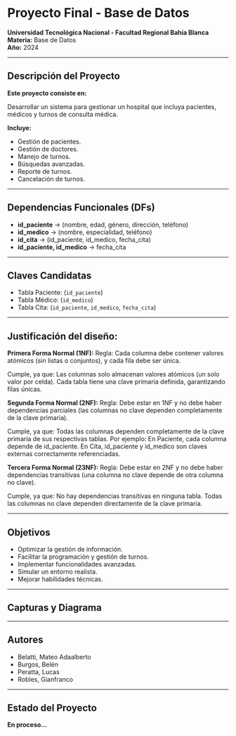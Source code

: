 # Proyecto Final - Base de Datos
**Universidad Tecnológica Nacional - Facultad Regional Bahía Blanca**  
**Materia:** Base de Datos  
**Año:** 2024  

---

## Descripción del Proyecto  
**Este proyecto consiste en:**

Desarrollar un sistema para gestionar un hospital que incluya pacientes, médicos y turnos de consulta médica.

**Incluye:**  
-   Gestión de pacientes.
-   Gestión de doctores.
-   Manejo de turnos.
-   Búsquedas avanzadas.
-   Reporte de turnos.
-   Cancelación de turnos.

---

## Dependencias Funcionales (DFs)
- **id_paciente** -> (nombre, edad, género, dirección, teléfono)
- **id_medico** -> (nombre, especialidad, teléfono)
- **id_cita** -> (id_paciente, id_medico, fecha_cita)
- **id_paciente, id_medico** -> fecha_cita
  
---
## Claves Candidatas
- Tabla Paciente: (`id_paciente`)
- Tabla Médico: (`id_medico`)
- Tabla Cita: (`id_paciente`, `id_medico`, `fecha_cita`)







---
## Justificación del diseño:

**Primera Forma Normal (1NF):**
Regla: Cada columna debe contener valores atómicos (sin listas o conjuntos), y cada fila debe ser única.

Cumple, ya que:
Las columnas solo almacenan valores atómicos (un solo valor por celda).
Cada tabla tiene una clave primaria definida, garantizando filas únicas.

**Segunda Forma Normal (2NF):**
Regla: Debe estar en 1NF y no debe haber dependencias parciales (las columnas no clave dependen completamente de la clave primaria).

Cumple, ya que:
Todas las columnas dependen completamente de la clave primaria de sus respectivas tablas. Por ejemplo:
En Paciente, cada columna depende de id_paciente.
En Cita, id_paciente y id_medico son claves externas correctamente referenciadas.

**Tercera Forma Normal (23NF):**
Regla: Debe estar en 2NF y no debe haber dependencias transitivas (una columna no clave depende de otra columna no clave).

Cumple, ya que:
No hay dependencias transitivas en ninguna tabla. Todas las columnas no clave dependen directamente de la clave primaria.


---
## Objetivos  
-  Optimizar la gestión de información.
-  Facilitar la programación y gestión de turnos.
-  Implementar funcionalidades avanzadas.
-  Simular un entorno realista.
-  Mejorar habilidades técnicas.

---

## Capturas y Diagrama






---


## Autores
- Belatti, Mateo Adaalberto
- Burgos, Belén
- Peratta, Lucas
- Robles, Gianfranco



---

## Estado del Proyecto
**En proceso...**

